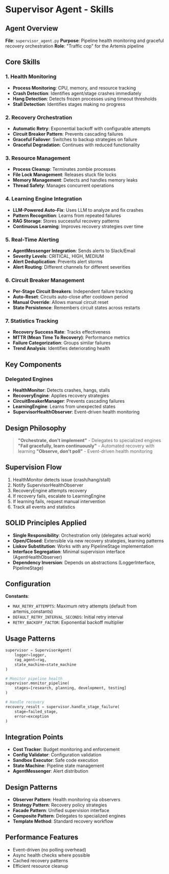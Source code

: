 # Supervisor Agent - Skills

## Agent Overview
**File**: `supervisor_agent.py`
**Purpose**: Pipeline health monitoring and graceful recovery orchestration
**Role**: "Traffic cop" for the Artemis pipeline

## Core Skills

### 1. Health Monitoring
- **Process Monitoring**: CPU, memory, and resource tracking
- **Crash Detection**: Identifies agent/stage crashes immediately
- **Hang Detection**: Detects frozen processes using timeout thresholds
- **Stall Detection**: Identifies stages making no progress

### 2. Recovery Orchestration
- **Automatic Retry**: Exponential backoff with configurable attempts
- **Circuit Breaker Pattern**: Prevents cascading failures
- **Graceful Failover**: Switches to backup strategies on failure
- **Graceful Degradation**: Continues with reduced functionality

### 3. Resource Management
- **Process Cleanup**: Terminates zombie processes
- **File Lock Management**: Releases stuck file locks
- **Memory Management**: Detects and handles memory leaks
- **Thread Safety**: Manages concurrent operations

### 4. Learning Engine Integration
- **LLM-Powered Auto-Fix**: Uses LLM to analyze and fix crashes
- **Pattern Recognition**: Learns from repeated failures
- **RAG Storage**: Stores successful recovery patterns
- **Continuous Learning**: Improves recovery strategies over time

### 5. Real-Time Alerting
- **AgentMessenger Integration**: Sends alerts to Slack/Email
- **Severity Levels**: CRITICAL, HIGH, MEDIUM
- **Alert Deduplication**: Prevents alert storms
- **Alert Routing**: Different channels for different severities

### 6. Circuit Breaker Management
- **Per-Stage Circuit Breakers**: Independent failure tracking
- **Auto-Reset**: Circuits auto-close after cooldown period
- **Manual Override**: Allows manual circuit reset
- **State Persistence**: Remembers circuit states across restarts

### 7. Statistics Tracking
- **Recovery Success Rate**: Tracks effectiveness
- **MTTR (Mean Time To Recovery)**: Performance metrics
- **Failure Categorization**: Groups similar failures
- **Trend Analysis**: Identifies deteriorating health

## Key Components

### Delegated Engines
- **HealthMonitor**: Detects crashes, hangs, stalls
- **RecoveryEngine**: Applies recovery strategies
- **CircuitBreakerManager**: Prevents cascading failures
- **LearningEngine**: Learns from unexpected states
- **SupervisorHealthObserver**: Event-driven health monitoring

## Design Philosophy

> **"Orchestrate, don't implement"** - Delegates to specialized engines
> **"Fail gracefully, learn continuously"** - Automated recovery with learning
> **"Observe, don't poll"** - Event-driven health monitoring

## Supervision Flow

1. HealthMonitor detects issue (crash/hang/stall)
2. Notify SupervisorHealthObserver
3. RecoveryEngine attempts recovery
4. If recovery fails, escalate to LearningEngine
5. If learning fails, request manual intervention
6. Track all events and statistics

## SOLID Principles Applied

- **Single Responsibility**: Orchestration only (delegates actual work)
- **Open/Closed**: Extensible via new recovery strategies, learning patterns
- **Liskov Substitution**: Works with any PipelineStage implementation
- **Interface Segregation**: Minimal supervision interface (AgentHealthObserver)
- **Dependency Inversion**: Depends on abstractions (LoggerInterface, PipelineStage)

## Configuration

**Constants**:
- `MAX_RETRY_ATTEMPTS`: Maximum retry attempts (default from artemis_constants)
- `DEFAULT_RETRY_INTERVAL_SECONDS`: Initial retry interval
- `RETRY_BACKOFF_FACTOR`: Exponential backoff multiplier

## Usage Patterns

```python
supervisor = SupervisorAgent(
    logger=logger,
    rag_agent=rag,
    state_machine=state_machine
)

# Monitor pipeline health
supervisor.monitor_pipeline(
    stages=[research, planning, development, testing]
)

# Handle recovery
recovery_result = supervisor.handle_stage_failure(
    stage=failed_stage,
    error=exception
)
```

## Integration Points

- **Cost Tracker**: Budget monitoring and enforcement
- **Config Validator**: Configuration validation
- **Sandbox Executor**: Safe code execution
- **State Machine**: Pipeline state management
- **AgentMessenger**: Alert distribution

## Design Patterns

- **Observer Pattern**: Health monitoring via observers
- **Strategy Pattern**: Recovery policy strategies
- **Facade Pattern**: Unified supervision interface
- **Composite Pattern**: Delegates to specialized engines
- **Template Method**: Standard recovery workflow

## Performance Features

- Event-driven (no polling overhead)
- Async health checks where possible
- Cached recovery patterns
- Efficient resource cleanup
